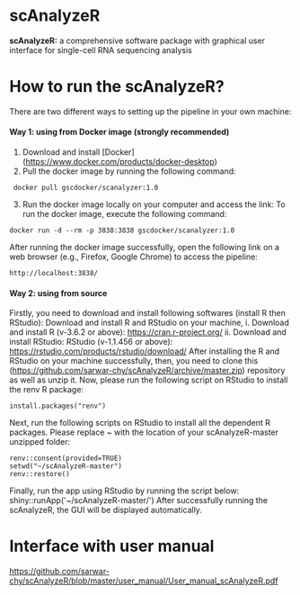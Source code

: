 #                                                              scAnalyzeR
**scAnalyzeR:** a comprehensive software package with graphical user interface for single-cell RNA sequencing analysis

# How to run the scAnalyzeR?
There are two different ways to setting up the pipeline in your own machine: 
#### Way 1: using from Docker image (strongly recommended)
1.	Download and install [Docker] (https://www.docker.com/products/docker-desktop)
2.	Pull the docker image by running the following command:
  ```
   docker pull gscdocker/scanalyzer:1.0 
  ```
3.	Run the docker image locally on your computer and access the link:
  To run the docker image, execute the following command:
  ```
  docker run -d --rm -p 3838:3838 gscdocker/scanalyzer:1.0
  ```
  After running the docker image successfully, open the following link on a web browser (e.g., Firefox, Google Chrome) to access the pipeline: 
  ```
  http://localhost:3838/
  ```
#### Way 2: using from source
Firstly, you need to download and install following softwares (install R then RStudio):
Download and install R and RStudio on your machine,
i.	Download and install R (v-3.6.2 or above): https://cran.r-project.org/ 
ii.	Download and install RStudio: RStudio (v-1.1.456 or above): https://rstudio.com/products/rstudio/download/
After installing the R and RStudio on your machine successfully, then, you need to clone this (https://github.com/sarwar-chy/scAnalyzeR/archive/master.zip) repository as well as unzip it.
Now, please run the following script on RStudio to install the renv R package:
```
install.packages("renv")
```
Next, run the following scripts on RStudio to install all the dependent R packages. Please replace ~ with the location of your scAnalyzeR-master unzipped folder: 
```
renv::consent(provided=TRUE)
setwd("~/scAnalyzeR-master")
renv::restore() 
```
Finally, run the app using RStudio by running the script below:
shiny::runApp('~/scAnalyzeR-master/')
After successfully running the scAnalyzeR, the GUI will be displayed automatically.
<br/>
# Interface with user manual <br/>
https://github.com/sarwar-chy/scAnalyzeR/blob/master/user_manual/User_manual_scAnalyzeR.pdf





